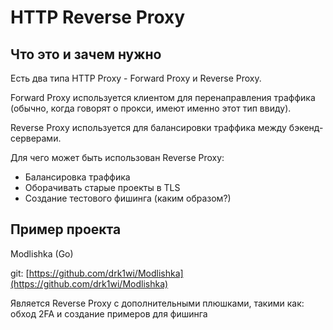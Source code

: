 # HTTP Reverse Proxy

## Что это и зачем нужно

Есть два типа HTTP Proxy - Forward Proxy и Reverse Proxy.&#x20;

Forward Proxy используется клиентом для перенаправления траффика (обычно, когда говорят о прокси, имеют именно этот тип ввиду).

Reverse Proxy используется для балансировки траффика между бэкенд-серверами.

Для чего может быть использован Reverse Proxy:

* Балансировка траффика
* Оборачивать старые проекты в TLS
* Создание тестового фишинга (каким образом?)

## Пример проекта

Modlishka (Go)

git: [https://github.com/drk1wi/Modlishka](https://github.com/drk1wi/Modlishka)

Является Reverse Proxy с дополнительными плюшками, такими как: обход 2FA и создание примеров для фишинга
